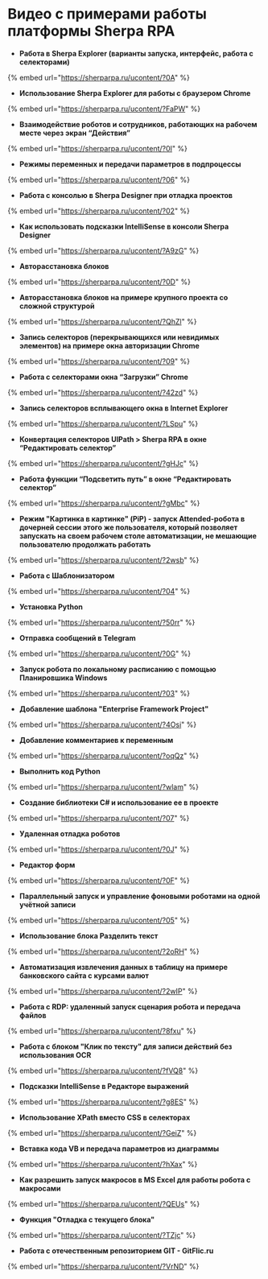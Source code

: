 # Видео с примерами работы платформы Sherpa RPA

* **Работа в Sherpa Explorer (варианты запуска, интерфейс, работа с селекторами)**

{% embed url="https://sherparpa.ru/ucontent/?0A" %}

* **Использование Sherpa Explorer для работы с браузером Chrome**

{% embed url="https://sherparpa.ru/ucontent/?FaPW" %}

* **Взаимодействие роботов и сотрудников, работающих на рабочем месте через экран “Действия”**

{% embed url="https://sherparpa.ru/ucontent/?0I" %}

* **Режимы переменных и передачи параметров в подпроцессы**

{% embed url="https://sherparpa.ru/ucontent/?06" %}

* **Работа с консолью в Sherpa Designer при отладка проектов**

{% embed url="https://sherparpa.ru/ucontent/?02" %}

* **Как использовать подсказки IntelliSense в консоли Sherpa Designer**

{% embed url="https://sherparpa.ru/ucontent/?A9zG" %}

* **Авторасстановка блоков**

{% embed url="https://sherparpa.ru/ucontent/?0D" %}

* **Авторасстановка блоков на примере крупного проекта со сложной структурой**

{% embed url="https://sherparpa.ru/ucontent/?QhZl" %}

* **Запись селекторов (перекрывающихся или невидимых элементов) на примере окна авторизации Chrome**

{% embed url="https://sherparpa.ru/ucontent/?09" %}

* **Работа с селекторами окна “Загрузки” Chrome**

{% embed url="https://sherparpa.ru/ucontent/?42zd" %}

* **Запись селекторов всплывающего окна в Internet Explorer**

{% embed url="https://sherparpa.ru/ucontent/?LSpu" %}

* **Конвертация селекторов UIPath > Sherpa RPA в окне “Редактировать селектор”**

{% embed url="https://sherparpa.ru/ucontent/?gHJc" %}

* **Работа функции “Подсветить путь” в окне “Редактировать селектор”**

{% embed url="https://sherparpa.ru/ucontent/?gMbc" %}

* **Режим "Картинка в картинке" (PiP) - запуск Attended-робота в дочерней сессии этого же пользователя, который позволяет запускать на своем рабочем столе автоматизации, не мешающие пользователю продолжать работать**

{% embed url="https://sherparpa.ru/ucontent/?2wsb" %}

* **Работа с Шаблонизатором**

{% embed url="https://sherparpa.ru/ucontent/?04" %}

* **Установка Python**

{% embed url="https://sherparpa.ru/ucontent/?50rr" %}

* **Отправка сообщений в Telegram**

{% embed url="https://sherparpa.ru/ucontent/?0G" %}

* **Запуск робота по локальному расписанию с помощью Планировшика Windows**

{% embed url="https://sherparpa.ru/ucontent/?03" %}

* **Добавление шаблона "Enterprise Framework Project"**

{% embed url="https://sherparpa.ru/ucontent/?4Osi" %}

* **Добавление комментариев к переменным**

{% embed url="https://sherparpa.ru/ucontent/?oqQz" %}

* **Выполнить код Python**

{% embed url="https://sherparpa.ru/ucontent/?wlam" %}

* **Создание библиотеки С# и использование ее в проекте**

{% embed url="https://sherparpa.ru/ucontent/?07" %}

* **Удаленная отладка роботов**

{% embed url="https://sherparpa.ru/ucontent/?0J" %}

* **Редактор форм**

{% embed url="https://sherparpa.ru/ucontent/?0F" %}

* **Параллельный запуск и управление фоновыми роботами на одной учётной записи**

{% embed url="https://sherparpa.ru/ucontent/?05" %}

* **Использование блока Разделить текст**

{% embed url="https://sherparpa.ru/ucontent/?2oRH" %}

* **Автоматизация извлечения данных в таблицу на примере банковского сайта с курсами валют**

{% embed url="https://sherparpa.ru/ucontent/?2wIP" %}

* **Работа с RDP: удаленный запуск сценария робота и передача файлов**

{% embed url="https://sherparpa.ru/ucontent/?8fxu" %}

* **Работа с блоком "Клик по тексту" для записи действий без использования OCR**

{% embed url="https://sherparpa.ru/ucontent/?fVQ8" %}

* **Подсказки IntelliSense в Редакторе выражений**

{% embed url="https://sherparpa.ru/ucontent/?g8ES" %}

* **Использование XPath вместо CSS в селекторах**

{% embed url="https://sherparpa.ru/ucontent/?GeiZ" %}

* **Вставка кода VB и передача параметров из диаграммы**

{% embed url="https://sherparpa.ru/ucontent/?hXax" %}

* **Как разрешить запуск макросов в MS Excel для работы робота с макросами**

{% embed url="https://sherparpa.ru/ucontent/?QEUs" %}

* **Функция "Отладка с текущего блока"**

{% embed url="https://sherparpa.ru/ucontent/?TZjc" %}

* **Работа с отечественным репозиторием GIT - GitFlic.ru**

{% embed url="https://sherparpa.ru/ucontent/?VrND" %}

